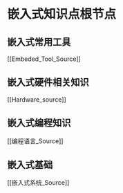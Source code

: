 # 嵌入式知识点根节点

## 嵌入式常用工具
[[Embeded_Tool_Source]]

## 嵌入式硬件相关知识
[[Hardware_source]]


## 嵌入式编程知识
[[编程语言_Source]]

## 嵌入式基础
[[嵌入式系统_Source]]
